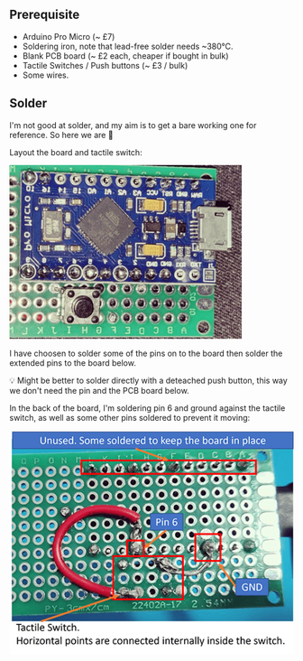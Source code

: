 ## Prerequisite

- Arduino Pro Micro (~ £7)
- Soldering iron, note that lead-free solder needs ~380℃.
- Blank PCB board (~ £2 each, cheaper if bought in bulk)
- Tactile Switches / Push buttons (~ £3 / bulk)
- Some wires.

## Solder

I'm not good at solder, and my aim is to get a bare working one for reference.
So here we are 🤣

Layout the board and tactile switch:

![](images/solder_front.png)

I have choosen to solder some of the pins on to the board then solder the extended pins to the board below.

💡 Might be better to solder directly with a deteached push button, this way we don't need the pin and the PCB board below.

In the back of the board, I'm soldering pin 6 and ground against the tactile switch, as well as some other pins soldered to prevent it moving:

![](images/solder_back.png)
